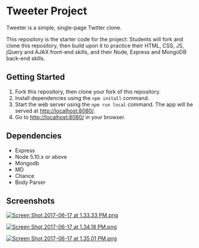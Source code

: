 # Tweeter Project

Tweeter is a simple, single-page Twitter clone.

This repository is the starter code for the project: Students will fork and clone this repository, then build upon it to practice their HTML, CSS, JS, jQuery and AJAX front-end skills, and their Node, Express and MongoDB back-end skills.

## Getting Started

1. Fork this repository, then clone your fork of this repository.
2. Install dependencies using the `npm install` command.
3. Start the web server using the `npm run local` command. The app will be served at <http://localhost:8080/>.
4. Go to <http://localhost:8080/> in your browser.

## Dependencies

- Express
- Node 5.10.x or above
- Mongodb
- MD
- Chance
- Body Parser


## Screenshots

[![Screen Shot 2017-06-17 at 1.33.33 PM.png](https://s14.postimg.org/ymhe0pihd/Screen_Shot_2017-06-17_at_1.33.33_PM.png)](https://postimg.org/image/gjob9hmml/)

[![Screen Shot 2017-06-17 at 1.34.18 PM.png](https://s16.postimg.org/oerer9ykl/Screen_Shot_2017-06-17_at_1.34.18_PM.png)](https://postimg.org/image/fwhymxs1t/)

[![Screen Shot 2017-06-17 at 1.35.01 PM.png](https://s8.postimg.org/fr828ypr9/Screen_Shot_2017-06-17_at_1.35.01_PM.png)](https://postimg.org/image/askjufly9/)
